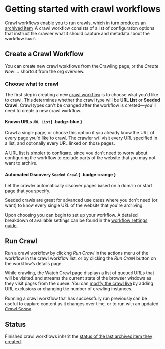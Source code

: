 # Getting started with crawl workflows

Crawl workflows enable you to run crawls, which in turn produces an [archived item](./archived-items.md). A crawl workflow consists of a list of configuration options that instruct the crawler what it should capture and metadata about the workflow itself.

## Create a Crawl Workflow

You can create new crawl workflows from the Crawling page, or the  _Create New ..._ shortcut from the org overview.

### Choose what to crawl

The first step in creating a new [crawl workflow](crawl-workflows.md) is to choose what you'd like to crawl. This determines whether the crawl type will be **URL List** or **Seeded Crawl**. Crawl types can't be changed after the workflow is created—you'll need to create a new crawl workflow.

#### Known URLs `URL List`{ .badge-blue }

Crawl a single page, or choose this option if you already know the URL of every page you'd like to crawl. The crawler will visit every URL specified in a list, and optionally every URL linked on those pages.

A URL list is simpler to configure, since you don't need to worry about configuring the workflow to exclude parts of the website that you may not want to archive.

#### Automated Discovery `Seeded Crawl`{ .badge-orange }

Let the crawler automatically discover pages based on a domain or start page that you specify.

Seeded crawls are great for advanced use cases where you don't need (or want) to know every single URL of the website that you're archiving.

Upon choosing you can begin to set up your workflow. A detailed breakdown of available settings can be found in the [workflow settings guide](workflow-setup.md).

## Run Crawl

Run a crawl workflow by clicking _Run Crawl_ in the actions menu of the workflow in the crawl workflow list, or by clicking the _Run Crawl_ button on the workflow's details page.

While crawling, the Watch Crawl page displays a list of queued URLs that will be visited, and streams the current state of the browser windows as they visit pages from the queue. You can [modify the crawl live](./running-crawl.md) by adding URL exclusions or changing the number of crawling instances.

Running a crawl workflow that has successfully run previously can be useful to capture content as it changes over time, or to run with an updated [Crawl Scope](workflow-setup.md#scope).

## Status

Finished crawl workflows inherit the [status of the last archived item they created](archived-items.md#status).